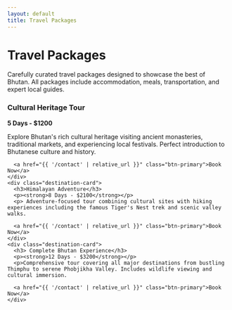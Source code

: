 ```yaml
---
layout: default
title: Travel Packages
---
```


<div class="container">
  <h1>Travel Packages</h1>
  <p>Carefully curated travel packages designed to showcase the best of Bhutan. All packages include accommodation, meals, transportation, and expert local guides.</p>

  <div class="destination-grid">
    <div class="destination-card">
      <h3>Cultural Heritage Tour</h3>
      <p><strong>5 Days - $1200</strong></p>
      <p>Explore Bhutan's rich cultural heritage visiting ancient monasteries, traditional markets, and experiencing local festivals. Perfect introduction to Bhutanese culture and history.
</p>
      
      <a href="{{ '/contact' | relative_url }}" class="btn-primary">Book Now</a>
    </div>
    <div class="destination-card">
      <h3>Himalayan Adventure</h3>
      <p><strong>8 Days - $2100</strong></p>
      <p> Adventure-focused tour combining cultural sites with hiking experiences including the famous Tiger's Nest trek and scenic valley walks.
</p>
      
      <a href="{{ '/contact' | relative_url }}" class="btn-primary">Book Now</a>
    </div>
    <div class="destination-card">
      <h3> Complete Bhutan Experience</h3>
      <p><strong>12 Days - $3200</strong></p>
      <p>Comprehensive tour covering all major destinations from bustling Thimphu to serene Phobjikha Valley. Includes wildlife viewing and cultural immersion.
</p>
      
      <a href="{{ '/contact' | relative_url }}" class="btn-primary">Book Now</a>
    </div>
  </div>
</div>